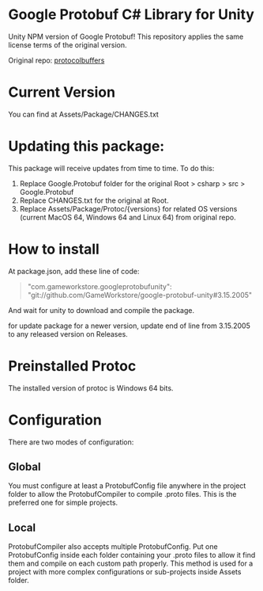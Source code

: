 # Google Protobuf C# Library for Unity

Unity NPM version of Google Protobuf! This repository applies the same license terms of the original version.

Original repo: [protocolbuffers](https://github.com/protocolbuffers/protobuf) 

# Current Version

You can find at Assets/Package/CHANGES.txt

# Updating this package:

This package will receive updates from time to time.
To do this:

1) Replace Google.Protobuf folder for the original Root > csharp > src > Google.Protobuf
2) Replace CHANGES.txt for the original at Root.
3) Replace Assets/Package/Protoc/{versions} for related OS versions (current MacOS 64, Windows 64 and Linux 64) from original repo.

# How to install

At package.json, add these line of code:
> "com.gameworkstore.googleprotobufunity": "git://github.com/GameWorkstore/google-protobuf-unity#3.15.2005"

And wait for unity to download and compile the package.

for update package for a newer version, update end of line from 3.15.2005 to any released version on Releases.

# Preinstalled Protoc

The installed version of protoc is Windows 64 bits.

# Configuration

There are two modes of configuration:

## Global
You must configure at least a ProtobufConfig file anywhere in the project folder to allow the ProtobufCompiler to compile .proto files.
This is the preferred one for simple projects.

## Local
ProtobufCompiler also accepts multiple ProtobufConfig.
Put one ProtobufConfig inside each folder containing your .proto files to allow it find them and compile on each custom path properly.
This method is used for a project with more complex configurations or sub-projects inside Assets folder.

